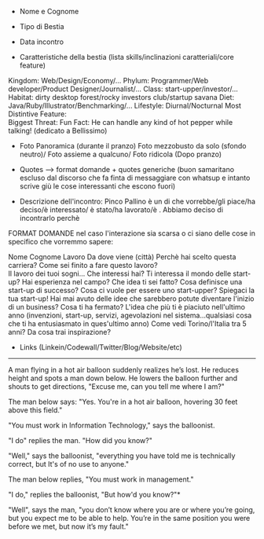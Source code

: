 * Nome e Cognome
* Tipo di Bestia



* Data incontro
* Caratteristiche della bestia (lista skills/inclinazioni caratteriali/core feature)

Kingdom: Web/Design/Economy/...
Phylum: Programmer/Web developer/Product Designer/Journalist/...
Class: start-upper/investor/...
Habitat: dirty desktop forest/rocky investors club/startup savana
Diet: Java/Ruby/Illustrator/Benchmarking/...
Lifestyle: Diurnal/Nocturnal
Most Distintive Feature:  
Biggest Threat:
Fun Fact: He can handle any kind of hot pepper while talking! (dedicato a Bellissimo)

* Foto
Panoramica (durante il pranzo)
Foto mezzobusto da solo (sfondo neutro)/ Foto assieme a qualcuno/ Foto ridicola (Dopo pranzo)

* Quotes --> format domande + quotes generiche
(buon samaritano escluso dal discorso che fa finta di messaggiare con whatsup e intanto scrive giù le cose interessanti che escono fuori)

* Descrizione dell'incontro: Pinco Pallino è un di che vorrebbe/gli piace/ha deciso/è interessato/ è stato/ha lavorato/è .  Abbiamo deciso di incontrarlo perchè


FORMAT DOMANDE nel caso l'interazione sia scarsa o ci siano delle cose in specifico che vorremmo sapere:

Nome
Cognome
Lavoro
Da dove viene (città)
Perchè hai scelto questa carriera? Come sei finito a fare questo lavoro?  
Il lavoro dei tuoi sogni...
Che interessi hai?
Ti interessa il mondo delle start-up? Hai esperienza nel campo? Che idea ti sei fatto?
Cosa definisce una start-up di successo?
Cosa ci vuole per essere uno start-upper?
Spiegaci la tua start-up!
Hai mai avuto delle idee che sarebbero potute diventare l'inizio di un business? Cosa ti ha fermato?
L'idea che più ti è piaciuto nell'ultimo anno (invenzioni, start-up, servizi, agevolazioni nel sistema...qualsiasi cosa che ti ha entusiasmato in ques'ultimo anno)
Come vedi Torino/l'Italia tra 5 anni?
Da cosa trai inspirazione?


* Links (Linkein/Codewall/Twitter/Blog/Website/etc)


***

A man flying in a hot air balloon suddenly realizes he’s lost. He reduces height and spots a man down below. He lowers the balloon further and shouts to get directions,  "Excuse me, can you tell me where I am?"

The man below says:  "Yes. You're in a hot air balloon, hovering 30 feet above this field."

"You must work in Information Technology,"  says the balloonist.

"I do"  replies the man.  "How did you know?"

"Well,"  says the balloonist,  "everything you have told me is technically correct, but It's of no use to anyone."

The man below replies,  "You must work in management."

"I do,"  replies the balloonist,  "But how'd you know?"*

"Well", says the man,  "you don’t know where you are or where you’re going, but you expect me to be able to help. You’re in the same position you were before we met, but now it’s my fault."
